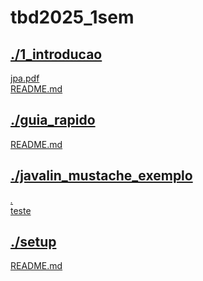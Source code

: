 # tbd2025_1sem <br>
## [./1_introducao](https://github.com/IgorAvilaPereira/tbd2025_1sem/tree/main/./1_introducao) <br>
[jpa.pdf](https://github.com/IgorAvilaPereira/tbd2025_1sem/blob/main/./1_introducao/jpa.pdf) <br>
[README.md](https://github.com/IgorAvilaPereira/tbd2025_1sem/blob/main/./1_introducao/README.md) <br>
## [./guia_rapido](https://github.com/IgorAvilaPereira/tbd2025_1sem/tree/main/./guia_rapido) <br>
[README.md](https://github.com/IgorAvilaPereira/tbd2025_1sem/blob/main/./guia_rapido/README.md) <br>
## [./javalin_mustache_exemplo](https://github.com/IgorAvilaPereira/tbd2025_1sem/tree/main/./javalin_mustache_exemplo) <br>
[*.*](https://github.com/IgorAvilaPereira/tbd2025_1sem/blob/main/./javalin_mustache_exemplo/*.*) <br>
[teste](https://github.com/IgorAvilaPereira/tbd2025_1sem/blob/main/./javalin_mustache_exemplo/teste) <br>
## [./setup](https://github.com/IgorAvilaPereira/tbd2025_1sem/tree/main/./setup) <br>
[README.md](https://github.com/IgorAvilaPereira/tbd2025_1sem/blob/main/./setup/README.md) <br>
